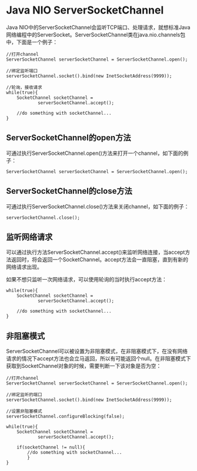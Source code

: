 # Java NIO ServerSocketChannel

Java NIO中的ServerSocketChannel会监听TCP端口、处理请求，就想标准Java网络编程中的ServerSocket。ServerSocketChannel类在java.nio.channels包中，下面是一个例子：

```
//打开channel
ServerSocketChannel serverSocketChannel = ServerSocketChannel.open();

//绑定监听端口
serverSocketChannel.socket().bind(new InetSocketAddress(9999));

//轮询，接收请求
while(true){
    SocketChannel socketChannel =
            serverSocketChannel.accept();

    //do something with socketChannel...
}
```

## ServerSocketChannel的open方法

可通过执行ServerSocketChannel.open\(\)方法来打开一个channel，如下面的例子：

```
ServerSocketChannel serverSocketChannel = ServerSocketChannel.open();
```

## ServerSocketChannel的close方法

可通过执行ServerSocketChannel.close\(\)方法来关闭channel，如下面的例子：

```
serverSocketChannel.close();
```

## 监听网络请求

可以通过执行方法ServerSocketChannel.accept\(\)来监听网络连接，当accept方法返回时，将会返回一个SocketChannel。accept方法会一直阻塞，直到有新的网络请求出现。

如果不想只监听一次网络请求，可以使用轮询的当时执行accept方法：

```
while(true){
    SocketChannel socketChannel =
            serverSocketChannel.accept();

    //do something with socketChannel...
}
```

## 非阻塞模式

ServerSocketChannel可以被设置为非阻塞模式，在非阻塞模式下，在没有网络请求的情况下accept方法也会立马返回，所以有可能返回个null。在非阻塞模式下获取到SocketChannel对象的时候，需要判断一下该对象是否为空：

```
//打开channel
ServerSocketChannel serverSocketChannel = ServerSocketChannel.open();

//绑定监听的端口
serverSocketChannel.socket().bind(new InetSocketAddress(9999));

//设置非阻塞模式
serverSocketChannel.configureBlocking(false);

while(true){
    SocketChannel socketChannel =
            serverSocketChannel.accept();

    if(socketChannel != null){
        //do something with socketChannel...
        }
}
```



